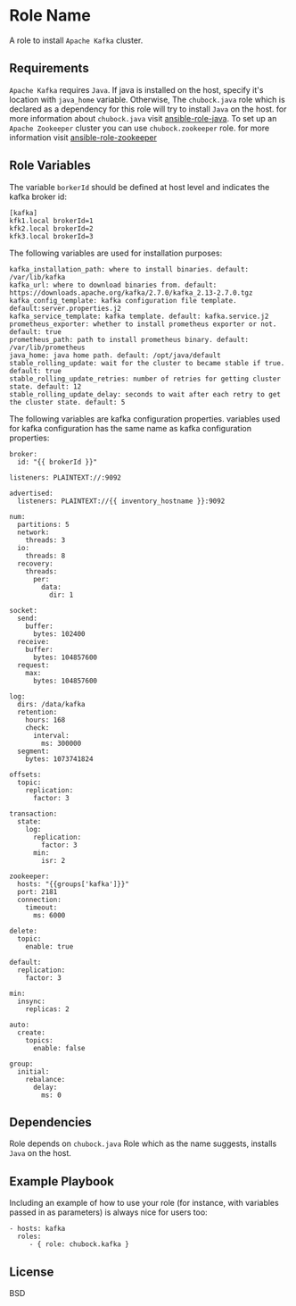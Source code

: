 Role Name
=========

A role to install `Apache Kafka` cluster.

Requirements
------------

`Apache Kafka` requires `Java`. If java is installed on the host, specify it's location with `java_home` variable. Otherwise, The `chubock.java` role which is declared as a dependency for this role will try to install `Java` on the host. for more information about `chubock.java` visit [ansible-role-java](https://github.com/chubock/ansible-role-java). To set up an `Apache Zookeeper` cluster you can use `chubock.zookeeper` role. for more information visit [ansible-role-zookeeper](https://github.com/chubock/ansible-role-zookeeper)


Role Variables
--------------

The variable `borkerId` should be defined at host level and indicates the kafka broker id:

    [kafka]
    kfk1.local brokerId=1
    kfk2.local brokerId=2
    kfk3.local brokerId=3

The following variables are used for installation purposes:

    kafka_installation_path: where to install binaries. default: /var/lib/kafka
    kafka_url: where to download binaries from. default: https://downloads.apache.org/kafka/2.7.0/kafka_2.13-2.7.0.tgz
    kafka_config_template: kafka configuration file template. default:server.properties.j2
    kafka_service_template: kafka template. default: kafka.service.j2
    prometheus_exporter: whether to install prometheus exporter or not. default: true
    prometheus_path: path to install prometheus binary. default: /var/lib/prometheus
    java_home: java home path. default: /opt/java/default
    stable_rolling_update: wait for the cluster to became stable if true. default: true
    stable_rolling_update_retries: number of retries for getting cluster state. default: 12
    stable_rolling_update_delay: seconds to wait after each retry to get the cluster state. default: 5

The following variables are kafka configuration properties. variables used for kafka configuration has the same name as kafka configuration properties:

    broker:
      id: "{{ brokerId }}"
    
    listeners: PLAINTEXT://:9092
    
    advertised:
      listeners: PLAINTEXT://{{ inventory_hostname }}:9092
    
    num:
      partitions: 5
      network:
        threads: 3
      io:
        threads: 8
      recovery:
        threads:
          per:
            data:
              dir: 1
    
    socket:
      send:
        buffer:
          bytes: 102400
      receive:
        buffer:
          bytes: 104857600
      request:
        max:
          bytes: 104857600
    
    log:
      dirs: /data/kafka
      retention:
        hours: 168
        check:
          interval:
            ms: 300000
      segment:
        bytes: 1073741824
    
    offsets:
      topic:
        replication:
          factor: 3
    
    transaction:
      state:
        log:
          replication:
            factor: 3
          min:
            isr: 2
    
    zookeeper:
      hosts: "{{groups['kafka']}}"
      port: 2181
      connection:
        timeout:
          ms: 6000
    
    delete:
      topic:
        enable: true
    
    default:
      replication:
        factor: 3
    
    min:
      insync:
        replicas: 2
    
    auto:
      create:
        topics:
          enable: false
    
    group:
      initial:
        rebalance:
          delay:
            ms: 0
    
Dependencies
------------

Role depends on `chubock.java` Role which as the name suggests, installs `Java` on the host.

Example Playbook
----------------

Including an example of how to use your role (for instance, with variables passed in as parameters) is always nice for users too:

    - hosts: kafka
      roles:
         - { role: chubock.kafka }

License
-------

BSD
